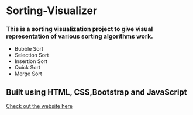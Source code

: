 # Sorting-Visualizer
### This is a sorting visualization project to give visual representation of various sorting algorithms work.

   - Bubble Sort
   - Selection Sort
   - Insertion Sort
   - Quick Sort
   - Merge Sort

## Built using HTML, CSS,Bootstrap and JavaScript 

[Check out the website here](https://yashsalesa.github.io/Sorting-Visualizer/)
